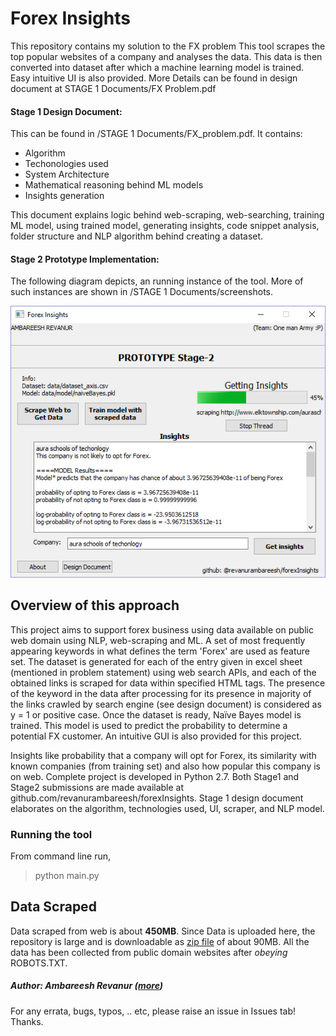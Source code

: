 # Forex Insights
This repository contains my solution to the FX problem
This tool scrapes the top popular websites of a company and analyses the data. This data is then converted into dataset after which a machine learning model is trained. Easy intuitive UI is also provided. More Details can be found in design document at STAGE 1 Documents/FX Problem.pdf

#### Stage 1 Design Document:
This can be found in /STAGE 1 Documents/FX_problem.pdf. 
It contains:  
* Algorithm
* Techonologies used
* System Architecture
* Mathematical reasoning behind ML models
* Insights generation

This document explains logic behind web-scraping, web-searching, training ML model, using trained model, generating insights, code snippet analysis, folder structure and NLP algorithm behind creating a dataset.

#### Stage 2 Prototype Implementation:
The following diagram depicts, an running instance of the tool. More of such instances are shown in /STAGE 1 Documents/screenshots.  

![This image shows tool generating insights for a company](https://github.com/revanurambareesh/forexInsights/blob/master/STAGE%201%20documents/screenshots/Insights/generating%20insights.png)


## Overview of this approach
This project aims to support forex business using data available on public web domain using NLP, web-scraping and ML. A set of most frequently appearing keywords in what defines the term 'Forex' are used as feature set. The dataset is generated for each of the entry given in excel sheet (mentioned in problem statement) using web search APIs, and each of the obtained links is scraped for data within specified HTML tags. The presence of the keyword in the data after processing for its presence in majority of the links crawled by search engine (see design document) is considered as y = 1 or positive case. Once the dataset is ready, Naïve Bayes model is trained. This model is used to predict the probability to determine a potential FX customer. An intuitive GUI is also provided for this project. 

Insights like probability that a company will opt for Forex, its similarity with known companies (from training set) and also how popular this company is on web. Complete project is developed in Python 2.7. Both Stage1 and Stage2 submissions are made available at github.com/revanurambareesh/forexInsights. Stage 1 design document elaborates on the algorithm, technologies used, UI, scraper, and NLP model.

### Running the tool
From command line run,
> python main.py

## Data Scraped
Data scraped from web is about **450MB**. Since Data is uploaded here, the repository is large and is downloadable as [zip file](https://github.com/revanurambareesh/forexInsights/archive/master.zip) of about 90MB.
All the data has been collected from public domain websites after *obeying* ROBOTS.TXT.

##### Author: **Ambareesh Revanur**  ([more](https://in.linkedin.com/in/ambareeshr))
For any errata, bugs, typos, .. etc, please raise an issue in Issues tab! Thanks.